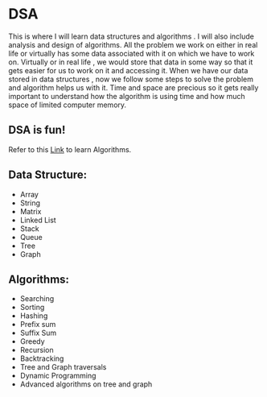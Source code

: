 # DSA
This is where I will learn data structures and algorithms . I will also include analysis and design of algorithms. 
All the problem we work on either in real life or virtually has some data associated with it on which we have to work on.
Virtually or in real life , we would store that data in some way so that it gets easier for us to work on it and accessing it.
When we have our data stored in data structures , now we follow some steps to solve the problem and algorithm helps us with it. 
Time and space are precious so it gets really important to understand how the algorithm is using time and how much space of limited computer memory.
## DSA is fun!
Refer to this [Link](https://youtube.com/playlist?list=PLUl4u3cNGP63EdVPNLG3ToM6LaEUuStEY) to learn Algorithms.
## Data Structure: 
+ Array
+ String
+ Matrix
+ Linked List
+ Stack
+ Queue
+ Tree
+ Graph
## Algorithms: 
+ Searching
+ Sorting
+ Hashing
+ Prefix sum
+ Suffix Sum
+ Greedy
+ Recursion
+ Backtracking
+ Tree and Graph traversals
+ Dynamic Programming
+ Advanced algorithms on tree and graph
